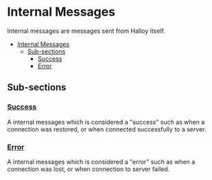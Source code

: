 # Internal Messages

Internal messages are messages sent from Halloy itself.

- [Internal Messages](#internal-messages)
  - [Sub-sections](#sub-sections)
    - [Success](#success)
    - [Error](#error)

## Sub-sections

### [Success](success.md)

A internal messages which is considered a "success" such as when a connection was restored, or when connected successfully to a server.

### [Error](error.md)

A internal messages which is considered a "error" such as when a connection was lost, or when connection to server failed.
